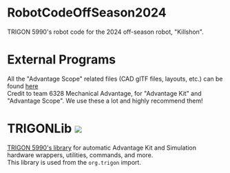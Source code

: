 # RobotCodeOffSeason2024

TRIGON 5990's robot code for the 2024 off-season robot, "Killshon".

# External Programs

All the "Advantage Scope" related files (CAD glTF files, layouts, etc.) can be
found [here](https://drive.google.com/drive/folders/1mMYOdDzlApMwTz2Wo5Z5GBv4ffCnPAjh?usp=drive_link)   
Credit to team 6328 Mechanical Advantage, for "Advantage Kit" and "Advantage Scope".
We use these a lot and highly recommend them!

# TRIGONLib [![](https://jitpack.io/v/Programming-TRIGON/TRIGONLib.svg)](https://jitpack.io/#Programming-TRIGON/TRIGONLib)

[TRIGON 5990's library](https://github.com/Programming-TRIGON/TRIGONLib) for automatic Advantage Kit and Simulation
hardware wrappers, utilities, commands, and more.    
This library is used from the `org.trigon` import.
